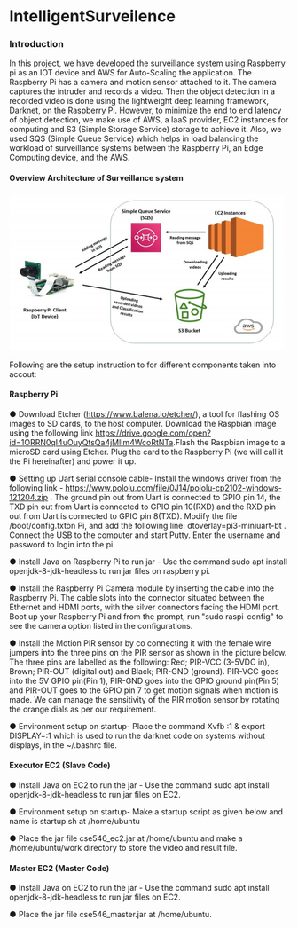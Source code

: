 # IntelligentSurveilence

### Introduction

In this project, we have developed the surveillance system using Raspberry pi as an IOT device and AWS for Auto-Scaling the application. The Raspberry Pi has a camera and motion sensor attached to it. The camera captures the intruder and records a video. Then the object detection in a recorded video is done using the lightweight deep learning framework, Darknet, on the Raspberry Pi. However, to minimize the end to end latency of object detection, we make use of AWS, a IaaS provider, EC2 instances for computing and S3 (Simple Storage Service) storage to achieve it. Also, we used SQS (Simple Queue Service) which helps in load balancing the workload of surveillance systems between the Raspberry Pi, an Edge Computing device, and the AWS. 

#### Overview Architecture of Surveillance system
![Architure overview of Surveillance system](Architecture_of_Surveillance_system.png)

Following are the setup instruction to for different components taken into accout:

#### Raspberry Pi

● Download ​Etcher​ (​https://www.balena.io/etcher/​), a tool for flashing OS images to SD cards, to the host computer. Download the ​Raspbian​ image using the following link https://drive.google.com/open?id=1ORRN0qI4uOuyQtsQa4jMlIm4WcoRtNTa​. ​Flash the Raspbian image to a microSD card using Etcher. Plug the card to the Raspberry Pi (we will call it the ​Pi​ hereinafter) and power it up.

● Setting up Uart serial console cable- Install the windows driver from the following link - https://www.pololu.com/file/0J14/pololu-cp2102-windows-121204.zip . The ground pin out from Uart is connected to GPIO pin 14, the TXD pin out from Uart is connected to GPIO pin 10(RXD) and the RXD pin out from Uart is connected to GPIO pin 8(TXD). Modify the file ​/boot/config.txt ​on Pi, and add the following line: dtoverlay=pi3-miniuart-bt . ​Connect the USB to the computer and start Putty. Enter the username and password to login into the pi.

● Install Java on Raspberry Pi to run jar - Use the command ​sudo apt install openjdk-8-jdk-headless ​to run jar files on raspberry pi.

● Install the Raspberry Pi Camera module by inserting the cable into the Raspberry Pi. The cable slots into the connector situated between the Ethernet and HDMI ports, with the silver connectors facing the HDMI port. Boot up your Raspberry Pi and from the prompt, run "​sudo raspi-config"​ to see the camera option listed in the configurations.

● Install the Motion PIR sensor by co connecting it with the female wire jumpers into the three pins on the PIR sensor as shown in the picture below. The three pins are labelled as the following: Red; PIR-VCC (3-5VDC in), Brown; PIR-OUT (digital out) and Black; PIR-GND (ground). PIR-VCC goes into the 5V GPIO pin(Pin 1), PIR-GND goes into the GPIO ground pin(Pin 5) and PIR-OUT goes to the GPIO pin 7 to get motion signals when motion is made. We can manage the sensitivity of the PIR motion sensor by rotating the orange dials as per our requirement.

● Environment setup on startup- Place the command ​Xvfb :1 & export DISPLAY=:1 which is used to run the darknet code on systems without displays, in the ~/.bashrc file.
    
#### Executor EC2 (Slave Code)

● Install Java on EC2 to run the jar - Use the command ​sudo apt install openjdk-8-jdk-headless ​to run jar files on EC2.

● Environment setup on startup- Make a startup script as given below and name is startup.sh at /home/ubuntu

● Place the jar file cse546_ec2.jar at /home/ubuntu and make a /home/ubuntu/work directory to store the video and result file.

#### Master EC2 (Master Code)

● Install Java on EC2 to run the jar - Use the command ​sudo apt install openjdk-8-jdk-headless ​to run jar files on EC2.

● Place the jar file cse546_master.jar at /home/ubuntu.

